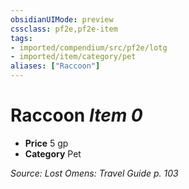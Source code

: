 ```yaml
---
obsidianUIMode: preview
cssclass: pf2e,pf2e-item
tags:
- imported/compendium/src/pf2e/lotg
- imported/item/category/pet
aliases: ["Raccoon"]
---
```

# Raccoon *Item 0*  

- **Price** 5 gp
- **Category** Pet



*Source: Lost Omens: Travel Guide p. 103*